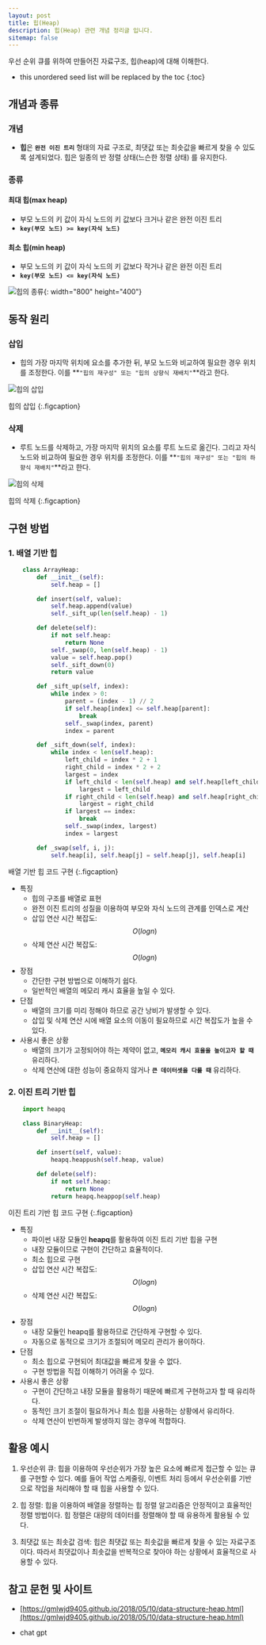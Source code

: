 ```yaml
---
layout: post
title: 힙(Heap)
description: 힙(Heap) 관련 개념 정리글 입니다.
sitemap: false
---
```


우선 순위 큐를 위하여 만들어진 자료구조, 힙(heap)에 대해 이해한다.

* this unordered seed list will be replaced by the toc
{:toc}

## 개념과 종류

### 개념
- **힙**은 **`완전 이진 트리`** 형태의 자료 구조로, 최댓값 또는 최솟값을 빠르게 찾을 수 있도록 설계되었다. 힙은 일종의 반 정렬 상태(느슨한 정렬 상태) 를 유지한다.

### 종류

#### 최대 힙(max heap)
- 부모 노드의 키 값이 자식 노드의 키 값보다 크거나 같은 완전 이진 트리
- **`key(부모 노드) >= key(자식 노드)`**

#### 최소 힙(min heap)
- 부모 노드의 키 값이 자식 노드의 키 값보다 작거나 같은 완전 이진 트리
- **`key(부모 노드) <= key(자식 노드)`**

![힙의 종류](/assets/img/blog/max&minheap.png){: width="800" height="400"}     

## 동작 원리

### 삽입
- 힙의 가장 마지막 위치에 요소를 추가한 뒤, 부모 노드와 비교하여 필요한 경우 위치를 조정한다. 이를 **`"힙의 재구성" 또는 "힙의 상향식 재배치"`**라고 한다.

![힙의 삽입](/assets/img/blog/maxheap-insertion.png)

힙의 삽입
{:.figcaption} 

### 삭제
- 루트 노드를 삭제하고, 가장 마지막 위치의 요소를 루트 노드로 옮긴다. 그리고 자식 노드와 비교하여 필요한 경우 위치를 조정한다. 이를 **`"힙의 재구성" 또는 "힙의 하향식 재배치"`**라고 한다.

![힙의 삭제](/assets/img/blog/maxheap-delete.png)

힙의 삭제
{:.figcaption} 

## 구현 방법
### 1. 배열 기반 힙
~~~python
    class ArrayHeap:
        def __init__(self):
            self.heap = []

        def insert(self, value):
            self.heap.append(value)
            self._sift_up(len(self.heap) - 1)

        def delete(self):
            if not self.heap:
                return None
            self._swap(0, len(self.heap) - 1)
            value = self.heap.pop()
            self._sift_down(0)
            return value

        def _sift_up(self, index):
            while index > 0:
                parent = (index - 1) // 2
                if self.heap[index] <= self.heap[parent]:
                    break
                self._swap(index, parent)
                index = parent

        def _sift_down(self, index):
            while index < len(self.heap):
                left_child = index * 2 + 1
                right_child = index * 2 + 2
                largest = index
                if left_child < len(self.heap) and self.heap[left_child] > self.heap[largest]:
                    largest = left_child
                if right_child < len(self.heap) and self.heap[right_child] > self.heap[largest]:
                    largest = right_child
                if largest == index:
                    break
                self._swap(index, largest)
                index = largest

        def _swap(self, i, j):
            self.heap[i], self.heap[j] = self.heap[j], self.heap[i]
~~~

배열 기반 힙 코드 구현
{:.figcaption}

- 특징
    - 힙의 구조를 배열로 표현
    - 완전 이진 트리의 성질을 이용하여 부모와 자식 노드의 관계를 인덱스로 계산
    - 삽입 연산 시간 복잡도: $$O(log n)$$
    - 삭제 연산 시간 복잡도: $$O(log n)$$
- 장점
    - 간단한 구현 방법으로 이해하기 쉽다.
    - 일반적인 배열의 메모리 캐시 효율을 높일 수 있다.
- 단점
    - 배열의 크기를 미리 정해야 하므로 공간 낭비가 발생할 수 있다.
    - 삽입 및 삭제 연산 시에 배열 요소의 이동이 필요하므로 시간 복잡도가 높을 수 있다.
- 사용시 좋은 상황
    - 배열의 크기가 고정되어야 하는 제약이 없고, **`메모리 캐시 효율을 높이고자 할 때`** 유리하다.
    - 삭제 연산에 대한 성능이 중요하지 않거나 **`큰 데이터셋을 다룰 때`** 유리하다.

### 2. 이진 트리 기반 힙
~~~python
    import heapq

    class BinaryHeap:
        def __init__(self):
            self.heap = []

        def insert(self, value):
            heapq.heappush(self.heap, value)

        def delete(self):
            if not self.heap:
                return None
            return heapq.heappop(self.heap)
~~~

이진 트리 기반 힙 코드 구현
{:.figcaption}

- 특징
    - 파이썬 내장 모듈인 **heapq**를 활용하여 이진 트리 기반 힙을 구현
    - 내장 모듈이므로 구현이 간단하고 효율적이다.
    - 최소 힙으로 구현
    - 삽입 연산 시간 복잡도: $$O(log n)$$
    - 삭제 연산 시간 복잡도: $$O(log n)$$
- 장점
    - 내장 모듈인 heapq를 활용하므로 간단하게 구현할 수 있다.
    - 자동으로 동적으로 크기가 조절되어 메모리 관리가 용이하다.
- 단점
    - 최소 힙으로 구현되어 최대값을 빠르게 찾을 수 없다.
    - 구현 방법을 직접 이해하기 어려울 수 있다.
- 사용시 좋은 상황
    - 구현이 간단하고 내장 모듈을 활용하기 때문에 빠르게 구현하고자 할 때 유리하다.
    - 동적인 크기 조절이 필요하거나 최소 힙을 사용하는 상황에서 유리하다.
    - 삭제 연산이 빈번하게 발생하지 않는 경우에 적합하다.

## 활용 예시
1. 우선순위 큐: 힙을 이용하여 우선순위가 가장 높은 요소에 빠르게 접근할 수 있는 큐를 구현할 수 있다. 예를 들어 작업 스케줄링, 이벤트 처리 등에서 우선순위를 기반으로 작업을 처리해야 할 때 힙을 사용할 수 있다.

2. 힙 정렬: 힙을 이용하여 배열을 정렬하는 힙 정렬 알고리즘은 안정적이고 효율적인 정렬 방법이다. 힙 정렬은 대량의 데이터를 정렬해야 할 때 유용하게 활용될 수 있다.

3. 최댓값 또는 최솟값 검색: 힙은 최댓값 또는 최솟값을 빠르게 찾을 수 있는 자료구조이다. 따라서 최댓값이나 최솟값을 반복적으로 찾아야 하는 상황에서 효율적으로 사용할 수 있다.

## **참고 문헌 및 사이트** 

- [https://gmlwjd9405.github.io/2018/05/10/data-structure-heap.html](https://gmlwjd9405.github.io/2018/05/10/data-structure-heap.html)

- chat gpt